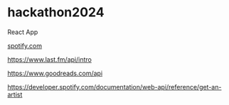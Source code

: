 # hackathon2024

React App 

[spotify.com](https://developer.spotify.com/documentation/web-api)

https://www.last.fm/api/intro  

https://www.goodreads.com/api

https://developer.spotify.com/documentation/web-api/reference/get-an-artist
